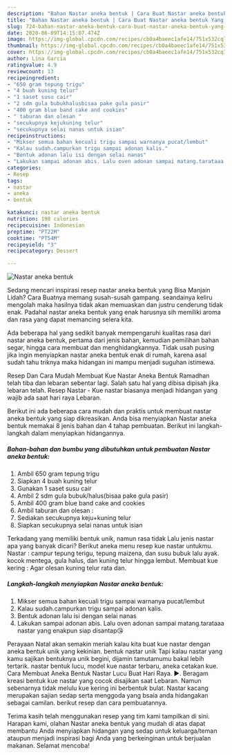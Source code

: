 ```yaml
---
description: "Bahan Nastar aneka bentuk | Cara Buat Nastar aneka bentuk Yang Bikin Ngiler"
title: "Bahan Nastar aneka bentuk | Cara Buat Nastar aneka bentuk Yang Bikin Ngiler"
slug: 724-bahan-nastar-aneka-bentuk-cara-buat-nastar-aneka-bentuk-yang-bikin-ngiler
date: 2020-06-09T14:15:07.474Z
image: https://img-global.cpcdn.com/recipes/cb0a4baeec1afe14/751x532cq70/nastar-aneka-bentuk-foto-resep-utama.jpg
thumbnail: https://img-global.cpcdn.com/recipes/cb0a4baeec1afe14/751x532cq70/nastar-aneka-bentuk-foto-resep-utama.jpg
cover: https://img-global.cpcdn.com/recipes/cb0a4baeec1afe14/751x532cq70/nastar-aneka-bentuk-foto-resep-utama.jpg
author: Lina Garcia
ratingvalue: 4.9
reviewcount: 13
recipeingredient:
- "650 gram tepung trigu"
- "4 buah kuning telur"
- "1 saset susu cair"
- "2 sdm gula bubukhalusbisaa pake gula pasir"
- "400 gram blue band cake and cookies"
- " taburan dan olesan "
- "secukupnya kejukuning telur"
- "secukupnya selai nanas untuk isian"
recipeinstructions:
- "Mikser semua bahan kecuali trigu sampai warnanya pucat/lembut"
- "Kalau sudah.campurkan trigu sampai adonan kalis."
- "Bentuk adonan lalu isi dengan selai nanas"
- "Lakukan sampai adonan abis. Lalu oven adonan sampai matang.tarataaa nastar yang enakpun siap disantap😘"
categories:
- Resep
tags:
- nastar
- aneka
- bentuk

katakunci: nastar aneka bentuk 
nutrition: 198 calories
recipecuisine: Indonesian
preptime: "PT22M"
cooktime: "PT54M"
recipeyield: "3"
recipecategory: Dessert

---
```



![Nastar aneka bentuk](https://img-global.cpcdn.com/recipes/cb0a4baeec1afe14/751x532cq70/nastar-aneka-bentuk-foto-resep-utama.jpg)

Sedang mencari inspirasi resep nastar aneka bentuk yang Bisa Manjain Lidah? Cara Buatnya memang susah-susah gampang. seandainya keliru mengolah maka hasilnya tidak akan memuaskan dan justru cenderung tidak enak. Padahal nastar aneka bentuk yang enak harusnya sih memiliki aroma dan rasa yang dapat memancing selera kita.

Ada beberapa hal yang sedikit banyak mempengaruhi kualitas rasa dari nastar aneka bentuk, pertama dari jenis bahan, kemudian pemilihan bahan segar, hingga cara membuat dan menghidangkannya. Tidak usah pusing jika ingin menyiapkan nastar aneka bentuk enak di rumah, karena asal sudah tahu triknya maka hidangan ini mampu menjadi suguhan istimewa.

Resep Dan Cara Mudah Membuat Kue Nastar Aneka Bentuk Ramadhan telah tiba dan lebaran sebentar lagi. Salah satu hal yang dibisa dipisah jika lebaran telah. Resep Nastar - Kue nastar biasanya menjadi hidangan yang wajib ada saat hari raya Lebaran.


Berikut ini ada beberapa cara mudah dan praktis untuk membuat nastar aneka bentuk yang siap dikreasikan. Anda bisa menyiapkan Nastar aneka bentuk memakai 8 jenis bahan dan 4 tahap pembuatan. Berikut ini langkah-langkah dalam menyiapkan hidangannya.

<!--inarticleads1-->

##### Bahan-bahan dan bumbu yang dibutuhkan untuk pembuatan Nastar aneka bentuk:

1. Ambil 650 gram tepung trigu
1. Siapkan 4 buah kuning telur
1. Gunakan 1 saset susu cair
1. Ambil 2 sdm gula bubuk/halus(bisaa pake gula pasir)
1. Ambil 400 gram blue band cake and cookies
1. Ambil  taburan dan olesan :
1. Sediakan secukupnya keju+kuning telur
1. Siapkan secukupnya selai nanas untuk isian


Terkadang yang memiliki bentuk unik, namun rasa tidak Lalu jenis nastar apa yang banyak dicari? Berikut aneka menu resep kue nastar untukmu. Nastar : campur tepung terigu, tepung maizena, dan susu bubuk lalu ayak. kocok mentega, gula halus, dan kuning telur hingga lembut. Membuat kue kering : Agar olesan kuning telur rata dan. 

<!--inarticleads2-->

##### Langkah-langkah menyiapkan Nastar aneka bentuk:

1. Mikser semua bahan kecuali trigu sampai warnanya pucat/lembut
1. Kalau sudah.campurkan trigu sampai adonan kalis.
1. Bentuk adonan lalu isi dengan selai nanas
1. Lakukan sampai adonan abis. Lalu oven adonan sampai matang.tarataaa nastar yang enakpun siap disantap😘


Perayaan Natal akan semakin meriah kalau kita buat kue nastar dengan aneka bentuk unik yang kekinian. bentuk nastar unik Tapi kalau nastar yang kamu sajikan bentuknya unik begini, dijamin tamutamumu bakal lebih tertarik. nastar bentuk lucu, model kue nastar terbaru, aneka cetakan kue. Cara Membuat Aneka Bentuk Nastar Lucu Buat Hari Raya. ►. Beragam kreasi bentuk kue nastar yang cocok disajikan saat Lebaran. Namun sebenarnya tidak melulu kue kering ini berbentuk bulat. Nastar kacang merupakan sajian sedap serta menggoda yang bsaia anda hidangakan sebagai camilan. berikut resep dan cara pembuatannya. 

Terima kasih telah menggunakan resep yang tim kami tampilkan di sini. Harapan kami, olahan Nastar aneka bentuk yang mudah di atas dapat membantu Anda menyiapkan hidangan yang sedap untuk keluarga/teman ataupun menjadi inspirasi bagi Anda yang berkeinginan untuk berjualan makanan. Selamat mencoba!
